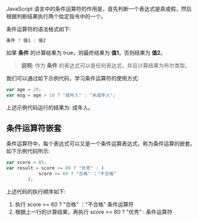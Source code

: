 JavaScript 语言中的条件运算符的作用是，首先判断一个表达式是真或假，然后根据判断结果执行两个给定指令中的一个。

条件运算符的语法格式如下:

```javascript
条件 ? 值1 : 值2
```

如果 **条件** 的计算结果为 true，则最终结果为 **值1**，否则结果为 **值2**。

> **说明:** 作为 **条件** 的表达式可以是任何表达式，并且计算结果为布尔类型。

我们可以通过如下示例代码，学习条件运算符的使用方式:

```javascript
var age = 20;
var msg = age > 18 ? "成年人" : "未成年人";
```

上述示例代码运行的结果为: 成年人。

## 条件运算符嵌套

条件运算符中，每个表达式可以又是一个条件运算表达式，称为条件运算的嵌套。如下示例代码所示:

```javascript
var score = 85;
var result = score >= 80 ? "优秀" : (
			score >= 60 ? "合格" ："不合格"
		);
```

上述代码的执行顺序如下:

1. 执行 score >= 60 ? "合格" ："不合格" 条件运算符
2. 根据上一行的计算结果，再执行 score >= 80 ? "优秀" : 条件运算符